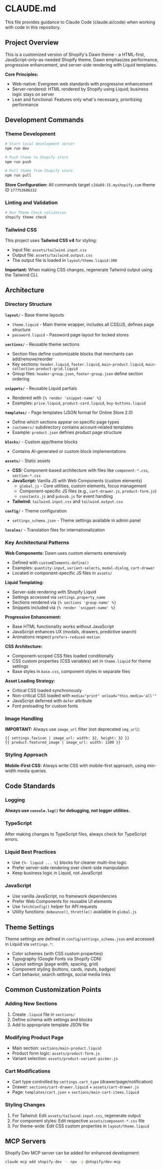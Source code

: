 # CLAUDE.md

This file provides guidance to Claude Code (claude.ai/code) when working with code in this repository.

## Project Overview

This is a customized version of Shopify's Dawn theme - a HTML-first, JavaScript-only-as-needed Shopify theme. Dawn emphasizes performance, progressive enhancement, and server-side rendering with Liquid templates.

**Core Principles:**
- Web-native: Evergreen web standards with progressive enhancement
- Server-rendered: HTML rendered by Shopify using Liquid; business logic stays on server
- Lean and functional: Features only what's necessary, prioritizing performance

## Development Commands

### Theme Development
```bash
# Start local development server
npm run dev

# Push theme to Shopify store
npm run push

# Pull theme from Shopify store
npm run pull
```

**Store Configuration:** All commands target `c2da09-15.myshopify.com` theme ID `177753686332`

### Linting and Validation
```bash
# Run Theme Check validation
shopify theme check
```

### Tailwind CSS
This project uses **Tailwind CSS v4** for styling:
- Input file: `assets/tailwind.input.css`
- Output file: `assets/tailwind.output.css`
- The output file is loaded in `layout/theme.liquid:300`

**Important:** When making CSS changes, regenerate Tailwind output using the Tailwind CLI.

## Architecture

### Directory Structure

**`layout/`** - Base theme layouts
- `theme.liquid` - Main theme wrapper, includes all CSS/JS, defines page structure
- `password.liquid` - Password page layout for locked stores

**`sections/`** - Reusable theme sections
- Section files define customizable blocks that merchants can add/remove/reorder
- Key sections: `header.liquid`, `footer.liquid`, `main-product.liquid`, `main-collection-product-grid.liquid`
- Group files: `header-group.json`, `footer-group.json` define section ordering

**`snippets/`** - Reusable Liquid partials
- Rendered with `{% render 'snippet-name' %}`
- Examples: `price.liquid`, `product-card.liquid`, `buy-buttons.liquid`

**`templates/`** - Page templates (JSON format for Online Store 2.0)
- Define which sections appear on specific page types
- `customers/` subdirectory contains account-related templates
- Example: `product.json` defines product page structure

**`blocks/`** - Custom app/theme blocks
- Contains AI-generated or custom block implementations

**`assets/`** - Static assets
- **CSS:** Component-based architecture with files like `component-*.css`, `section-*.css`
- **JavaScript:** Vanilla JS with Web Components (custom elements)
  - `global.js` - Core utilities, custom elements, focus management
  - Component-specific JS files (e.g., `cart-drawer.js`, `product-form.js`)
  - `constants.js` and `pubsub.js` for event handling
- **Tailwind:** `tailwind.input.css` and `tailwind.output.css`

**`config/`** - Theme configuration
- `settings_schema.json` - Theme settings available in admin panel

**`locales/`** - Translation files for internationalization

### Key Architectural Patterns

**Web Components:** Dawn uses custom elements extensively
- Defined with `customElements.define()`
- Examples: `quantity-input`, `variant-selects`, `modal-dialog`, `cart-drawer`
- Located in component-specific JS files in `assets/`

**Liquid Templating:**
- Server-side rendering with Shopify Liquid
- Settings accessed via `settings.property_name`
- Sections rendered via `{% sections 'group-name' %}`
- Snippets included via `{% render 'snippet-name' %}`

**Progressive Enhancement:**
- Base HTML functionality works without JavaScript
- JavaScript enhances UX (modals, drawers, predictive search)
- Animations respect `prefers-reduced-motion`

**CSS Architecture:**
- Component-scoped CSS files loaded conditionally
- CSS custom properties (CSS variables) set in `theme.liquid` for theme settings
- Base styles in `base.css`, component styles in separate files

**Asset Loading Strategy:**
- Critical CSS loaded synchronously
- Non-critical CSS loaded with `media="print" onload="this.media='all'"`
- JavaScript deferred with `defer` attribute
- Font preloading for custom fonts

### Image Handling

**IMPORTANT:** Always use `image_url` filter (not deprecated `img_url`):
```liquid
{{ settings.favicon | image_url: width: 32, height: 32 }}
{{ product.featured_image | image_url: width: 1200 }}
```

### Styling Approach

**Mobile-First CSS:** Always write CSS with mobile-first approach, using min-width media queries.

## Code Standards

### Logging
**Always use `console.log()` for debugging, not logger utilities.**

### TypeScript
After making changes to TypeScript files, always check for TypeScript errors.

### Liquid Best Practices
- Use `{%- liquid ... %}` blocks for cleaner multi-line logic
- Prefer server-side rendering over client-side manipulation
- Keep business logic in Liquid, not JavaScript

### JavaScript
- Use vanilla JavaScript, no framework dependencies
- Prefer Web Components for reusable UI elements
- Use `fetchConfig()` helper for API requests
- Utility functions: `debounce()`, `throttle()` available in `global.js`

## Theme Settings

Theme settings are defined in `config/settings_schema.json` and accessed in Liquid via `settings.*`:
- Color schemes (with CSS custom properties)
- Typography (Google Fonts via Shopify CDN)
- Layout settings (page width, spacing, grid)
- Component styling (buttons, cards, inputs, badges)
- Cart behavior, search settings, social media links

## Common Customization Points

### Adding New Sections
1. Create `.liquid` file in `sections/`
2. Define schema with settings and blocks
3. Add to appropriate template JSON file

### Modifying Product Page
- Main section: `sections/main-product.liquid`
- Product form logic: `assets/product-form.js`
- Variant selection: `assets/product-variant-picker.js`

### Cart Modifications
- Cart type controlled by `settings.cart_type` (drawer/page/notification)
- Drawer: `sections/cart-drawer.liquid` + `assets/cart-drawer.js`
- Page: `templates/cart.json` + `sections/main-cart-items.liquid`

### Styling Changes
1. For Tailwind: Edit `assets/tailwind.input.css`, regenerate output
2. For component styles: Edit respective `assets/component-*.css` file
3. For theme-wide: Edit CSS custom properties in `layout/theme.liquid`

## MCP Servers

Shopify Dev MCP server can be added for enhanced development:
```bash
claude mcp add shopify-dev -- npx -y @shopify/dev-mcp
```
